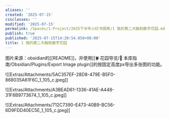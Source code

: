 ```yaml
---
aliases: ''
created: '2025-07-15'
cssclasses: ''
modified: '2025-07-15'
permalink: /Spaces/1-Project/2025下半年小红书探索/1 我的第二大脑和数字花园.md
publish: true
published: '2025-07-15T14:20:54.058+08:00'
title: 1 我的第二大脑和数字花园
---
```

图片来源：obsidian的[[README]]，并使用[[🍀 花园导览/🧰 本库指南/Obsidian/Plugins/Export Image plugin]]的按固定高度px导出多张图的功能。

![[Extras/Attachments/5AC357EF-28D8-479E-B5F0-868035A61F6C_1_105_c.jpeg]]

![[Extras/Attachments/A3BEAD61-1336-41AE-A448-31F8B9773674_1_105_c.jpeg]]

![[Extras/Attachments/712C7390-E473-40B9-BC56-6D9FDD40EC5E_1_105_c.jpeg]]
